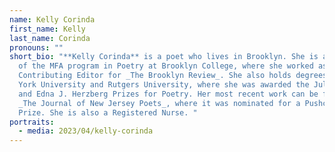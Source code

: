 ```yaml
---
name: Kelly Corinda
first_name: Kelly
last_name: Corinda
pronouns: ""
short_bio: "**Kelly Corinda** is a poet who lives in Brooklyn. She is a graduate
  of the MFA program in Poetry at Brooklyn College, where she worked as a
  Contributing Editor for _The Brooklyn Review_. She also holds degrees from New
  York University and Rutgers University, where she was awarded the Julia Carley
  and Edna J. Herzberg Prizes for Poetry. Her most recent work can be found in
  _The Journal of New Jersey Poets_, where it was nominated for a Pushcart
  Prize. She is also a Registered Nurse. "
portraits:
  - media: 2023/04/kelly-corinda
---
```

